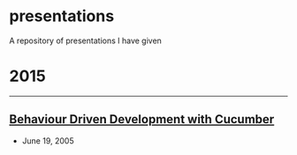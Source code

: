 # presentations
A repository of presentations I have given


# 2015
-----

## [Behaviour Driven Development with Cucumber](dmcelligott.com/presentations/BDD-Cucumber/)
* June 19, 2005
